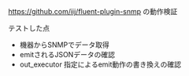 https://github.com/iij/fluent-plugin-snmp の動作検証

テストした点

  * 機器からSNMPでデータ取得
  * emitされるJSONデータの確認
  * out_executor 指定によるemit動作の書き換えの確認
